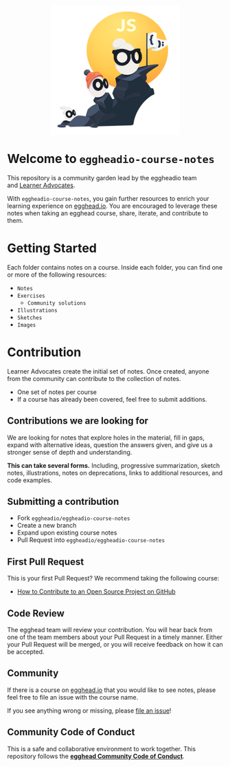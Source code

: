 <div align="center">
  <img
    height="300"
    width="300"
    alt="Awesome Cheatsheets Logo"
    src="https://raw.githubusercontent.com/laurosilvacom/awesomecheatsheets/master/static/icon.png"
    align="center"
  />
</div>

# Welcome to `eggheadio-course-notes`

This repository is a community garden lead by the eggheadio team and [Learner Advocates](https://howtoegghead.com/advocate).

With `eggheadio-course-notes`, you gain further resources to enrich your learning experience on [egghead.io](http://egghead.io/).
You are encouraged to leverage these notes when taking an egghead course, share, iterate, and contribute to them.

# Getting Started

Each folder contains notes on a course. Inside each folder, you can find one or more of the following resources:

- `Notes`
- `Exercises`
  - `Community solutions`
- `Illustrations`
- `Sketches`
- `Images`

# Contribution

Learner Advocates create the initial set of notes. Once created, anyone from the community can contribute to the collection of notes.

- One set of notes per course
- If a course has already been covered, feel free to submit additions.

## Contributions we are looking for

We are looking for notes that explore holes in the material, fill in gaps, expand with alternative ideas, question the answers given, and give us a stronger sense of depth and understanding.

**This can take several forms.** Including, progressive summarization, sketch notes, illustrations, notes on deprecations, links to additional resources, and code examples.

## Submitting a contribution

- Fork `eggheadio/eggheadio-course-notes`
- Create a new branch
- Expand upon existing course notes
- Pull Request into `eggheadio/eggheadio-course-notes`

## First Pull Request

This is your first Pull Request? We recommend taking the following course:

- [How to Contribute to an Open Source Project on GitHub](https://egghead.io/courses/how-to-contribute-to-an-open-source-project-on-github)

## Code Review

The egghead team will review your contribution. You will hear back from one of the team members about your Pull Request in a timely manner. Either your Pull Request will be merged, or you will receive feedback on how it can be accepted.

## Community

If there is a course on [egghead.io](http://egghead.io/) that you would like to see notes, please feel free to file an issue with the course name.

If you see anything wrong or missing, please [file an issue](https://github.com/eggheadio/eggheadio-course-notes/issues/new)!

## Community Code of Conduct

This is a safe and collaborative environment to work together. This repository follows the **[egghead Community Code of Conduct](https://howtoegghead.com/code-of-conduct/)**.
